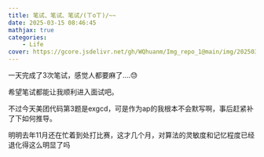 ```yaml
---
title: 笔试、笔试、笔试/(ㄒoㄒ)/~~
date: 2025-03-15 08:46:45
mathjax: true
categories: 
    - Life
cover: https://gcore.jsdelivr.net/gh/WQhuanm/Img_repo_1@main/img/202503151649423.png
---
```


一天完成了3次笔试，感觉人都要麻了....😓

希望笔试都能让我顺利进入面试吧。

不过今天美团代码第3题是exgcd，可是作为ap的我根本不会默写啊，事后赶紧补了下如何推导。

明明去年11月还在忙着到处打比赛，这才几个月，对算法的灵敏度和记忆程度已经退化得这么明显了吗
